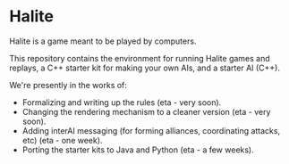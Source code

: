 # Halite

Halite is a game meant to be played by computers.

This repository contains the environment for running Halite games and replays, a C++ starter kit for making your own AIs, and a starter AI (C++).

We're presently in the works of:
 - Formalizing and writing up the rules (eta - very soon).
 - Changing the rendering mechanism to a cleaner version (eta - very soon).
 - Adding interAI messaging (for forming alliances, coordinating attacks, etc) (eta - one week).
 - Porting the starter kits to Java and Python (eta - a few weeks).
